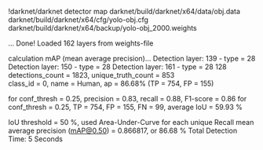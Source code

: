 !darknet/darknet detector map darknet/build/darknet/x64/data/obj.data darknet/build/darknet/x64/cfg/yolo-obj.cfg darknet/build/darknet/x64/backup/yolo-obj_2000.weights

...
Done! Loaded 162 layers from weights-file 

 calculation mAP (mean average precision)...
 Detection layer: 139 - type = 28 
 Detection layer: 150 - type = 28 
 Detection layer: 161 - type = 28 
128
 detections_count = 1823, unique_truth_count = 853  
class_id = 0, name = Human, ap = 86.68%   	 (TP = 754, FP = 155) 

 for conf_thresh = 0.25, precision = 0.83, recall = 0.88, F1-score = 0.86 
 for conf_thresh = 0.25, TP = 754, FP = 155, FN = 99, average IoU = 59.93 % 

 IoU threshold = 50 %, used Area-Under-Curve for each unique Recall 
 mean average precision (mAP@0.50) = 0.866817, or 86.68 % 
Total Detection Time: 5 Seconds